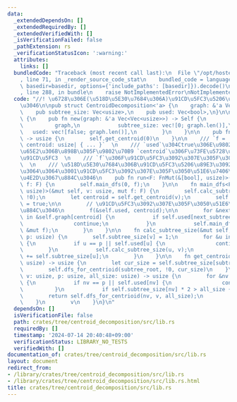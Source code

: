 ```yaml
---
data:
  _extendedDependsOn: []
  _extendedRequiredBy: []
  _extendedVerifiedWith: []
  _isVerificationFailed: false
  _pathExtension: rs
  _verificationStatusIcon: ':warning:'
  attributes:
    links: []
  bundledCode: "Traceback (most recent call last):\n  File \"/opt/hostedtoolcache/Python/3.10.14/x64/lib/python3.10/site-packages/onlinejudge_verify/documentation/build.py\"\
    , line 71, in _render_source_code_stat\n    bundled_code = language.bundle(stat.path,\
    \ basedir=basedir, options={'include_paths': [basedir]}).decode()\n  File \"/opt/hostedtoolcache/Python/3.10.14/x64/lib/python3.10/site-packages/onlinejudge_verify/languages/rust.py\"\
    , line 288, in bundle\n    raise NotImplementedError\nNotImplementedError\n"
  code: "//! \u6728\u306E(\u518D\u5E30\u7684\u306A)\u91CD\u5FC3\u5206\u89E3\u3092\u884C\
    \u3046\n\npub struct CentroidDecomposition<'a> {\n    graph: &'a Vec<Vec<usize>>,\n\
    \    pub subtree_size: Vec<usize>,\n    pub used: Vec<bool>,\n}\n\nimpl<'a> CentroidDecomposition<'a>\
    \ {\n    pub fn new(graph: &'a Vec<Vec<usize>>) -> Self {\n        Self {\n  \
    \          graph,\n            subtree_size: vec![0; graph.len()],\n         \
    \   used: vec![false; graph.len()],\n        }\n    }\n\n    pub fn get_centroid_once(&self)\
    \ -> usize {\n        self.get_centroid(0)\n    }\n\n    /// `f = |used: &[bool],\
    \ centroid: usize| { ... }`  \n    /// `used`\u304Ctrue\u306E\u9802\u70B9\u306F\
    \u65E2\u306B\u898B\u305F\u9802\u70B9 `centroid`\u306F\u73FE\u5728\u8003\u3048\u308B\
    \u91CD\u5FC3  \n    /// `f`\u306F\u91CD\u5FC3\u3092\u307E\u305F\u3050\u51E6\u7406\
    \  \n    /// \u518D\u5E30\u7684\u306B\u91CD\u5FC3\u5206\u89E3\u3092\u884C\u3044\
    \u3064\u3064\u3001\u91CD\u5FC3\u3092\u307E\u305F\u3050\u51E6\u7406\u3092\u9014\
    \u4E2D\u3067\u884C\u3046\n    pub fn run<F: FnMut(&[bool], usize)>(&mut self,\
    \ f: F) {\n        self.main_dfs(0, f);\n    }\n\n    fn main_dfs<F: FnMut(&[bool],\
    \ usize)>(&mut self, v: usize, mut f: F) {\n        self.calc_subtree_size(v,\
    \ !0);\n        let centroid = self.get_centroid(v);\n        self.used[centroid]\
    \ = true;\n\n        // \u91CD\u5FC3\u3092\u307E\u305F\u3050\u51E6\u7406\u3092\
    \u884C\u3046\n        f(&self.used, centroid);\n\n        for &next_subtree_root\
    \ in &self.graph[centroid] {\n            if self.used[next_subtree_root] {\n\
    \                continue;\n            }\n            self.main_dfs(next_subtree_root,\
    \ &mut f);\n        }\n    }\n\n    fn calc_subtree_size(&mut self, v: usize,\
    \ p: usize) {\n        self.subtree_size[v] = 1;\n        for &u in &self.graph[v]\
    \ {\n            if u == p || self.used[u] {\n                continue;\n    \
    \        }\n            self.calc_subtree_size(u, v);\n            self.subtree_size[v]\
    \ += self.subtree_size[u];\n        }\n    }\n\n    fn get_centroid(&self, subtree_root:\
    \ usize) -> usize {\n        let cur_size = self.subtree_size[subtree_root];\n\
    \        self.dfs_for_centrioid(subtree_root, !0, cur_size)\n    }\n\n    fn dfs_for_centrioid(&self,\
    \ v: usize, p: usize, all_size: usize) -> usize {\n        for &nv in &self.graph[v]\
    \ {\n            if nv == p || self.used[nv] {\n                continue;\n  \
    \          }\n            if self.subtree_size[nv] * 2 > all_size {\n        \
    \        return self.dfs_for_centrioid(nv, v, all_size);\n            }\n    \
    \    }\n        v\n    }\n}\n"
  dependsOn: []
  isVerificationFile: false
  path: crates/tree/centroid_decomposition/src/lib.rs
  requiredBy: []
  timestamp: '2024-07-14 20:40:48+09:00'
  verificationStatus: LIBRARY_NO_TESTS
  verifiedWith: []
documentation_of: crates/tree/centroid_decomposition/src/lib.rs
layout: document
redirect_from:
- /library/crates/tree/centroid_decomposition/src/lib.rs
- /library/crates/tree/centroid_decomposition/src/lib.rs.html
title: crates/tree/centroid_decomposition/src/lib.rs
---
```

